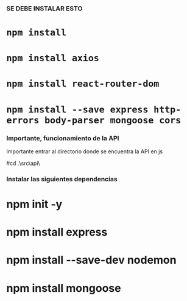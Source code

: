 ### SE DEBE INSTALAR ESTO
# `npm install`
# `npm install axios`
# `npm install react-router-dom`
# `npm install --save express http-errors body-parser mongoose cors`

### Importante, funcionamiento de la API
Importante entrar al directorio donde se encuentra la API en js

#cd .\src\api\

### Instalar las siguientes dependencias
# npm init -y
# npm install express
# npm install --save-dev nodemon
# npm install mongoose